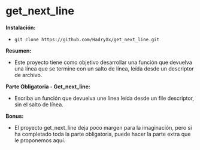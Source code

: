 # get_next_line

__Instalación:__

* `git clone https://github.com/HadryXx/get_next_line.git`

**Resumen:**
* Este proyecto tiene como objetivo desarrollar una función que devuelva una línea que se termine con un salto de línea, leída desde un descriptor de archivo.

**Parte Obligatoria - Get_next_line:**
* Escriba un función que devuelva une línea leída desde un file descriptor, sin el salto de línea.

**Bonus:**
* El proyecto get_next_line deja poco margen para la imaginación, pero si ha completado toda la parte obligatoria, puede hacer la parte extra que le proponemos aquí.
